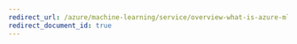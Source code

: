 ```yaml
---
redirect_url: /azure/machine-learning/service/overview-what-is-azure-ml
redirect_document_id: true
---
```

